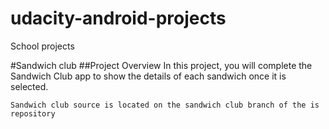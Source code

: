 # udacity-android-projects
School projects

#Sandwich club
##Project Overview
In this project, you will complete the Sandwich Club app to show the details of each sandwich once it is selected.

`Sandwich club source is located on the sandwich club branch of the is repository`
